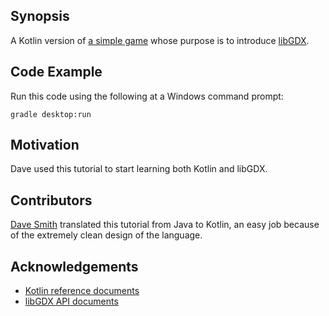 ## Synopsis

A Kotlin version of [a simple game](https://github.com/libgdx/libgdx/wiki/A-simple-game) whose purpose is to introduce [libGDX](https://libgdx.badlogicgames.com/).

## Code Example

Run this code using the following at a Windows command prompt:

    gradle desktop:run

## Motivation

Dave used this tutorial to start learning both Kotlin and libGDX.

## Contributors

[Dave Smith](mailto:dave.k.smith@gmail.com) translated this tutorial from Java to Kotlin, an easy job because of the extremely clean design of the language.

## Acknowledgements

* [Kotlin reference documents](https://kotlinlang.org/docs/reference/)
* [libGDX API documents](https://libgdx.badlogicgames.com/ci/nightlies/docs/api/)

